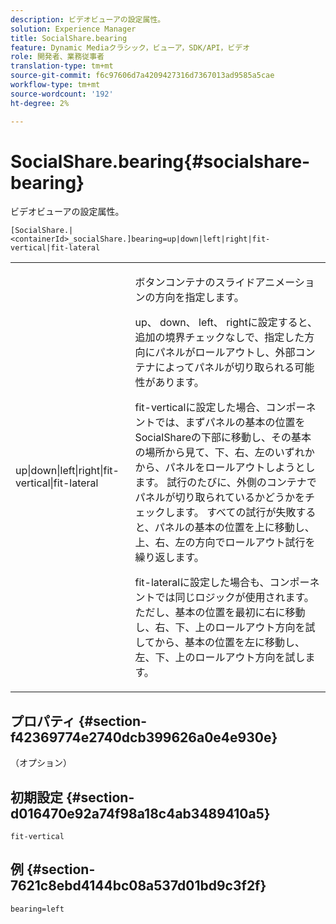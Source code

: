 ```yaml
---
description: ビデオビューアの設定属性。
solution: Experience Manager
title: SocialShare.bearing
feature: Dynamic Mediaクラシック，ビューア，SDK/API，ビデオ
role: 開発者、業務従事者
translation-type: tm+mt
source-git-commit: f6c97606d7a4209427316d7367013ad9585a5cae
workflow-type: tm+mt
source-wordcount: '192'
ht-degree: 2%

---
```



# SocialShare.bearing{#socialshare-bearing}

ビデオビューアの設定属性。

`[SocialShare.|<containerId>_socialShare.]bearing=up|down|left|right|fit-vertical|fit-lateral`

<table id="table_C616483932C2482CA9794DDD7313FD7C"> 
 <tbody> 
  <tr> 
   <td colname="col1"> <p> <span class="codeph"> up|down|left|right|fit-vertical|fit-lateral</span> </p> </td> 
   <td colname="col2"> <p> ボタンコンテナのスライドアニメーションの方向を指定します。 </p> <p> <span class="codeph"> up</span>、<span class="codeph"> down</span>、<span class="codeph"> left</span>、<span class="codeph"> right</span>に設定すると、追加の境界チェックなしで、指定した方向にパネルがロールアウトし、外部コンテナによってパネルが切り取られる可能性があります。 </p> <p><span class="codeph"> fit-vertical</span>に設定した場合、コンポーネントでは、まずパネルの基本の位置をSocialShareの下部に移動し、その基本の場所から見て、下、右、左のいずれかから、パネルをロールアウトしようとします。 試行のたびに、外側のコンテナでパネルが切り取られているかどうかをチェックします。 すべての試行が失敗すると、パネルの基本の位置を上に移動し、上、右、左の方向でロールアウト試行を繰り返します。 </p> <p><span class="codeph"> fit-lateral</span>に設定した場合も、コンポーネントでは同じロジックが使用されます。 ただし、基本の位置を最初に右に移動し、右、下、上のロールアウト方向を試してから、基本の位置を左に移動し、左、下、上のロールアウト方向を試します。 </p> </td> 
  </tr> 
 </tbody> 
</table>

## プロパティ {#section-f42369774e2740dcb399626a0e4e930e}

（オプション）

## 初期設定 {#section-d016470e92a74f98a18c4ab3489410a5}

`fit-vertical`

## 例 {#section-7621c8ebd4144bc08a537d01bd9c3f2f}

```
bearing=left
```

